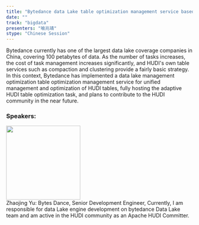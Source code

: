 ```yaml
---
title: "Bytedance data Lake table optimization management service based on Apache HUDI"
date: "" 
track: "bigdata"
presenters: "喻兆靖"
stype: "Chinese Session"
---
```

Bytedance currently has one of the largest data lake coverage companies in China, covering 100 petabytes of data.
As the number of tasks increases, the cost of task management increases significantly, and HUDI's own table services such as compaction and clustering provide a fairly basic strategy.
In this context, Bytedance has implemented a data lake management optimization table optimization management service for unified management and optimization of HUDI tables, fully hosting the adaptive HUDI table optimization task, and plans to contribute to the HUDI community in the near future.
 ### Speakers: 
 <img src="images/speaker/1213.png" width="200" /><br>Zhaojing Yu: Bytes Dance, Senior Development Engineer, Currently, I am responsible for data Lake engine development on bytedance Data Lake team and am active in the HUDI community as an Apache HUDI Committer.

 